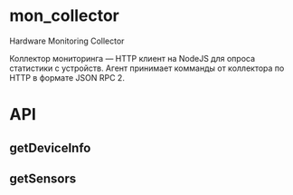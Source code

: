# mon_collector
Hardware Monitoring Collector

Коллектор мониторинга — HTTP клиент на NodeJS для опроса статистики с устройств.
Агент принимает комманды от коллектора по HTTP в формате JSON RPC 2.

# API
## getDeviceInfo


## getSensors



